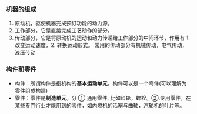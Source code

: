 ### 机器的组成

1. 原动机，驱使机器完成预订功能的动力源。
2. 工作部分，它是直接完成工艺动作的部分。
3. 传动部分，它是将原动机的运动和动力传递给工作部分的中间环节，作用有 1. 改变运动速度，2. 转换运动形式。 常用的传动部分有机械传动，电气传动，液压传动

### 构件和零件

- 构件：所谓构件是指机构的**基本运动单元**。构件可以是一个零件(可以理解为零件组成构建)
- 零件：零件是**制造单元**。分 ① 通用零件, 比如齿轮，螺栓。②.专用零件，在某些专门行业才能用到的零件，如内燃机的活塞与曲轴，汽轮机的叶片等。
